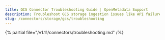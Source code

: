 ```yaml
---
title: GCS Connector Troubleshooting Guide | OpenMetadata Support
description: Troubleshoot GCS storage ingestion issues like API failures, object not found, or token issues.
slug: /connectors/storage/gcs/troubleshooting
---
```


{% partial file="/v1.11/connectors/troubleshooting.md" /%}
